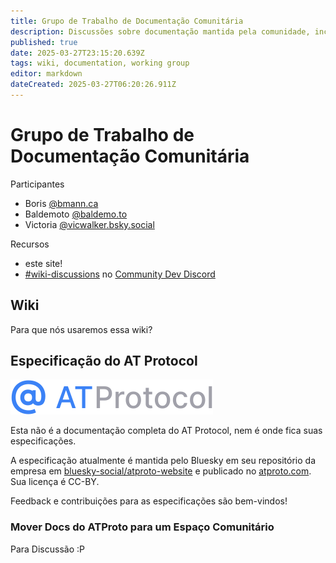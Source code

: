 ```yaml
---
title: Grupo de Trabalho de Documentação Comunitária
description: Discussões sobre documentação mantida pela comunidade, incluindo esta wiki
published: true
date: 2025-03-27T23:15:20.639Z
tags: wiki, documentation, working group
editor: markdown
dateCreated: 2025-03-27T06:20:26.911Z
---
```


# Grupo de Trabalho de Documentação Comunitária

Participantes
* Boris [@bmann.ca](https://bsky.app/profile/bmann.ca)
* Baldemoto [@baldemo.to](https://bsky.app/profile/baldemo.to)
* Victoria [@vicwalker.bsky.social](https://bsky.app/profile/vicwalker.bsky.social)

Recursos
* este site!
* [#wiki-discussions](https://discord.com/channels/1097580399187738645/1288609400432627816) no [Community Dev Discord](https://discord.atprotocol.dev)

## Wiki

Para que nós usaremos essa wiki?

## Especificação do AT Protocol

![AT Protocol logo](/assets/atprotocol.svg)

Esta não é a documentação completa do AT Protocol, nem é onde fica suas especificações.

A especificação atualmente é mantida pelo Bluesky em seu repositório da empresa em [bluesky-social/atproto-website](https://github.com/bluesky-social/atproto-website) e publicado no [atproto.com](https://atproto.com/). Sua licença é CC-BY.

Feedback e contribuições para as especificações são bem-vindos!

### Mover Docs do ATProto para um Espaço Comunitário

Para Discussão :P